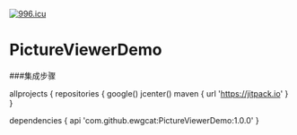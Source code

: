
<a href="https://996.icu"><img src="https://img.shields.io/badge/link-996.icu-red.svg" alt="996.icu" /></a>

# PictureViewerDemo

###集成步骤

allprojects {
            repositories {
                 google()
                 jcenter()
                maven { url 'https://jitpack.io' }
 }
 
 dependencies {
  api 'com.github.ewgcat:PictureViewerDemo:1.0.0'
}


